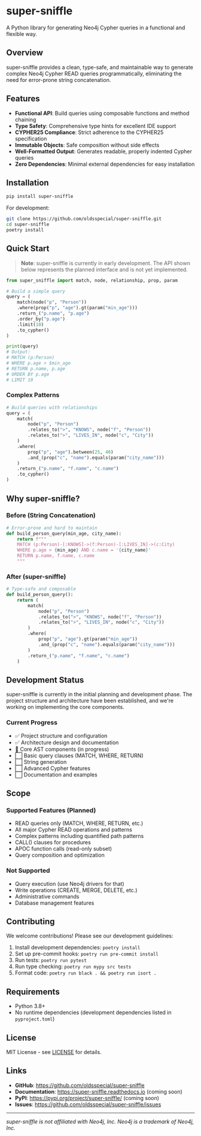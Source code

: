 # super-sniffle

A Python library for generating Neo4j Cypher queries in a functional and flexible way.

## Overview

super-sniffle provides a clean, type-safe, and maintainable way to generate complex Neo4j Cypher READ queries programmatically, eliminating the need for error-prone string concatenation.

## Features

- **Functional API**: Build queries using composable functions and method chaining
- **Type Safety**: Comprehensive type hints for excellent IDE support
- **CYPHER25 Compliance**: Strict adherence to the CYPHER25 specification
- **Immutable Objects**: Safe composition without side effects
- **Well-Formatted Output**: Generates readable, properly indented Cypher queries
- **Zero Dependencies**: Minimal external dependencies for easy installation

## Installation

```bash
pip install super-sniffle
```

For development:

```bash
git clone https://github.com/oldsspecial/super-sniffle.git
cd super-sniffle
poetry install
```

## Quick Start

> **Note**: super-sniffle is currently in early development. The API shown below represents the planned interface and is not yet implemented.

```python
from super_sniffle import match, node, relationship, prop, param

# Build a simple query
query = (
    match(node("p", "Person"))
    .where(prop("p", "age").gt(param("min_age")))
    .return_("p.name", "p.age")
    .order_by("p.age")
    .limit(10)
    .to_cypher()
)

print(query)
# Output:
# MATCH (p:Person)
# WHERE p.age > $min_age
# RETURN p.name, p.age
# ORDER BY p.age
# LIMIT 10
```

### Complex Patterns

```python
# Build queries with relationships
query = (
    match(
        node("p", "Person")
        .relates_to(">", "KNOWS", node("f", "Person"))
        .relates_to(">", "LIVES_IN", node("c", "City"))
    )
    .where(
        prop("p", "age").between(25, 40)
        .and_(prop("c", "name").equals(param("city_name")))
    )
    .return_("p.name", "f.name", "c.name")
    .to_cypher()
)
```

## Why super-sniffle?

### Before (String Concatenation)
```python
# Error-prone and hard to maintain
def build_person_query(min_age, city_name):
    return f"""
    MATCH (p:Person)-[:KNOWS]->(f:Person)-[:LIVES_IN]->(c:City)
    WHERE p.age > {min_age} AND c.name = '{city_name}'
    RETURN p.name, f.name, c.name
    """
```

### After (super-sniffle)
```python
# Type-safe and composable
def build_person_query():
    return (
        match(
            node("p", "Person")
            .relates_to(">", "KNOWS", node("f", "Person"))
            .relates_to(">", "LIVES_IN", node("c", "City"))
        )
        .where(
            prop("p", "age").gt(param("min_age"))
            .and_(prop("c", "name").equals(param("city_name")))
        )
        .return_("p.name", "f.name", "c.name")
    )
```

## Development Status

super-sniffle is currently in the initial planning and development phase. The project structure and architecture have been established, and we're working on implementing the core components.

### Current Progress
- ✅ Project structure and configuration
- ✅ Architecture design and documentation
- 🔄 Core AST components (in progress)
- ⬜ Basic query clauses (MATCH, WHERE, RETURN)
- ⬜ String generation
- ⬜ Advanced Cypher features
- ⬜ Documentation and examples

## Scope

### Supported Features (Planned)
- READ queries only (MATCH, WHERE, RETURN, etc.)
- All major Cypher READ operations and patterns
- Complex patterns including quantified path patterns
- CALL() clauses for procedures
- APOC function calls (read-only subset)
- Query composition and optimization

### Not Supported
- Query execution (use Neo4j drivers for that)
- Write operations (CREATE, MERGE, DELETE, etc.)
- Administrative commands
- Database management features

## Contributing

We welcome contributions! Please see our development guidelines:

1. Install development dependencies: `poetry install`
2. Set up pre-commit hooks: `poetry run pre-commit install`
3. Run tests: `poetry run pytest`
4. Run type checking: `poetry run mypy src tests`
5. Format code: `poetry run black . && poetry run isort .`

## Requirements

- Python 3.8+
- No runtime dependencies (development dependencies listed in `pyproject.toml`)

## License

MIT License - see [LICENSE](LICENSE) for details.

## Links

- **GitHub**: https://github.com/oldsspecial/super-sniffle
- **Documentation**: https://super-sniffle.readthedocs.io (coming soon)
- **PyPI**: https://pypi.org/project/super-sniffle/ (coming soon)
- **Issues**: https://github.com/oldsspecial/super-sniffle/issues

---

*super-sniffle is not affiliated with Neo4j, Inc. Neo4j is a trademark of Neo4j, Inc.*
